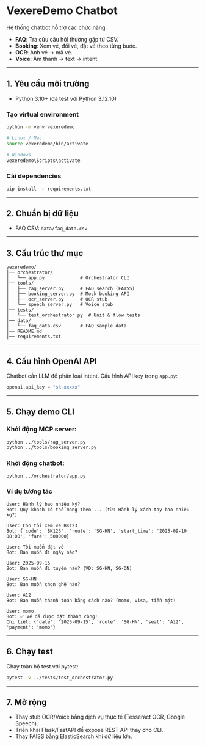 # VexereDemo Chatbot

Hệ thống chatbot hỗ trợ các chức năng:

* **FAQ**: Tra cứu câu hỏi thường gặp từ CSV.
* **Booking**: Xem vé, đổi vé, đặt vé theo từng bước.
* **OCR**: Ảnh vé → mã vé.
* **Voice**: Âm thanh → text → intent.

---

## 1. Yêu cầu môi trường

* Python 3.10+ (đã test với Python 3.12.10)

### Tạo virtual environment

```bash
python -m venv vexeredemo

# Linux / Mac
source vexeredemo/bin/activate

# Windows
vexeredemo\Scripts\activate
```

### Cài dependencies

```bash
pip install -r requirements.txt
```

---

## 2. Chuẩn bị dữ liệu

* FAQ CSV: `data/faq_data.csv`

---

## 3. Cấu trúc thư mục

```
vexeredemo/
│── orchestrator/
│   └── app.py             # Orchestrator CLI
│── tools/
│   ├── rag_server.py      # FAQ search (FAISS)
│   ├── booking_server.py  # Mock booking API
│   ├── ocr_server.py      # OCR stub
│   └── speech_server.py   # Voice stub
│── tests/
│   └── test_orchestrator.py  # Unit & flow tests
│── data/
│   └── faq_data.csv       # FAQ sample data
│── README.md
│── requirements.txt
```

---

## 4. Cấu hình OpenAI API

Chatbot cần LLM để phân loại intent.
Cấu hình API key trong `app.py`:

```python
openai.api_key = "sk-xxxxx"
```

---

## 5. Chạy demo CLI

### Khởi động MCP server:

```bash
python ../tools/rag_server.py
python ../tools/booking_server.py
```

### Khởi động chatbot:

```bash
python ../orchestrator/app.py
```

### Ví dụ tương tác

```
User: Hành lý bao nhiêu ký?
Bot: Quý khách có thể mang theo ... (từ: Hành lý xách tay bao nhiêu kg?)

User: Cho tôi xem vé BK123
Bot: {'code': 'BK123', 'route': 'SG-HN', 'start_time': '2025-09-10 08:00', 'fare': 500000}

User: Tôi muốn đặt vé
Bot: Bạn muốn đi ngày nào?

User: 2025-09-15
Bot: Bạn muốn đi tuyến nào? (VD: SG-HN, SG-DN)

User: SG-HN
Bot: Bạn muốn chọn ghế nào?

User: A12
Bot: Bạn muốn thanh toán bằng cách nào? (momo, visa, tiền mặt)

User: momo
Bot: ✅ Vé đã được đặt thành công!
Chi tiết: {'date': '2025-09-15', 'route': 'SG-HN', 'seat': 'A12', 'payment': 'momo'}
```

---

## 6. Chạy test

Chạy toàn bộ test với pytest:

```bash
pytest -v ../tests/test_orchestrator.py
```

---

## 7. Mở rộng

* Thay stub OCR/Voice bằng dịch vụ thực tế (Tesseract OCR, Google Speech).
* Triển khai Flask/FastAPI để expose REST API thay cho CLI.
* Thay FAISS bằng ElasticSearch khi dữ liệu lớn.